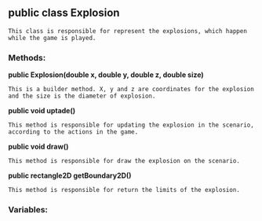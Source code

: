 ## public class Explosion
```This class is responsible for represent the explosions, which happen while the game is played.```

### Methods:

**public Explosion(double x, double y, double z, double size)**

```This is a builder method. X, y and z are coordinates for the explosion and the size is the diameter of explosion.```


**public void uptade()**

```This method is responsible for updating the explosion in the scenario, according to the actions in the game.```


**public void draw()**

```This method is responsible for draw the explosion on the scenario.```


**public rectangle2D getBoundary2D()**

```This method is responsible for return the limits of the explosion.```

### Variables: